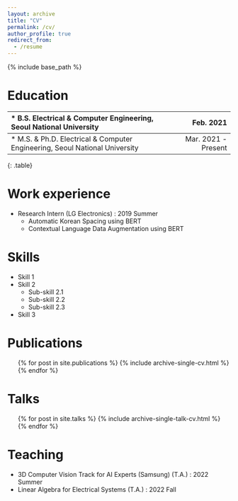 ```yaml
---
layout: archive
title: "CV"
permalink: /cv/
author_profile: true
redirect_from:
  - /resume
---
```


{% include base_path %}

Education
======
| * B.S. Electrical & Computer Engineering, Seoul National University | Feb. 2021 |
| :--- | ---: |
| * M.S. & Ph.D. Electrical & Computer Engineering, Seoul National University | Mar. 2021 - Present |
{: .table}

Work experience
======
* Research Intern (LG Electronics) : 2019 Summer
  * Automatic Korean Spacing using BERT
  * Contextual Language Data Augmentation using BERT
  
Skills
======
* Skill 1
* Skill 2
  * Sub-skill 2.1
  * Sub-skill 2.2
  * Sub-skill 2.3
* Skill 3

Publications
======
  <ul>{% for post in site.publications %}
    {% include archive-single-cv.html %}
  {% endfor %}</ul>
  
Talks
======
  <ul>{% for post in site.talks %}
    {% include archive-single-talk-cv.html %}
  {% endfor %}</ul>
  
Teaching
======
  * 3D Computer Vision Track for AI Experts (Samsung) (T.A.) : 2022 Summer
  * Linear Algebra for Electrical Systems (T.A.) : 2022 Fall